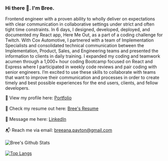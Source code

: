 ### Hi there 👋. I'm Bree.

Frontend engineer with a proven ability to wholly deliver on expectations with clear communication in collaborative
settings under strict and often tight time constraints. In 6 days, I designed, developed, deployed, and documented
my React app, Here Me Out, as a part of a coding challenge for Twitch. With Cox Automotive, I partnered with a
team of Implementation Specialists and consolidated technical communication between the Implementation, Product,
Sales, and Engineering teams and presented the information to clients in daily training. I expanded my coding and
teamwork acumen through a 1,000+ hour coding Bootcamp focused on React and Express where I participated in
weekly code reviews and pair coding with senior engineers. I’m excited to use these skills to collaborate with teams
that want to improve their communication and processes in order to create timely and best possible experiences
for the end users, clients, and fellow developers.

👀 View my profile here: [Portfolio](https://breeanapayton.com)
<br>
<br>
📝 Check my resume out here: [Bree's Resume](https://drive.google.com/file/d/12Uk9sbmSeSTwWO21z15WSxIUhwWuVVKx/view?usp=sharing)
<br>
<br>
📨 Message me here: [LinkedIn](https://www.linkedin.com/in/breeana-payton/)
<br>
<br>
📬 Reach me via email: <breeana.payton@gmail.com>
<br>
<br>
![Bree's Github Stats](https://github-readme-stats.vercel.app/api?username=PaytonDev&show_icons=true&theme=dark)
<br>
<br>
[![Top Langs](https://github-readme-stats.vercel.app/api/top-langs/?username=PaytonDev&layout=compact)](https://github.com/PaytonDevr/github-readme-stats)
